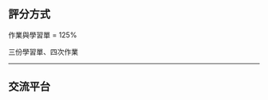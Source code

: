 評分方式
-------

<p class="fragment leader">作業與學習單 = 125%</p>

<p class="fragment leader">三份學習單、四次作業</p>

---

交流平台
-------

